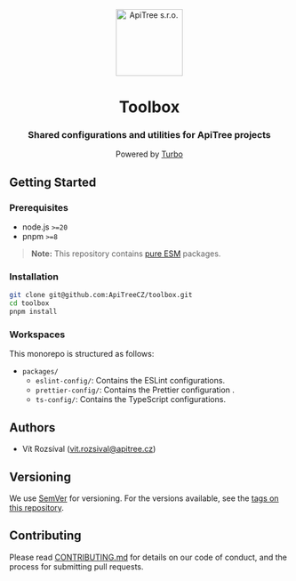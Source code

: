 <div align="center">

<a href="https://github.com/ApiTreeCZ">
<img alt="ApiTree s.r.o." src="https://www.apitree.cz/static/images/logo-header.svg" width="120" />
</a>

# Toolbox

### Shared configurations and utilities for ApiTree projects

Powered by [Turbo](https://turbo.build/repo/docs)

</div>

## Getting Started

### Prerequisites

- node.js `>=20`
- pnpm `>=8`

> **Note:** This repository contains [pure ESM](https://gist.github.com/sindresorhus/a39789f98801d908bbc7ff3ecc99d99c) packages.

### Installation

```bash
git clone git@github.com:ApiTreeCZ/toolbox.git
cd toolbox
pnpm install
```

### Workspaces

This monorepo is structured as follows:

- `packages/`
  - `eslint-config/`: Contains the ESLint configurations.
  - `prettier-config/`: Contains the Prettier configuration .
  - `ts-config/`: Contains the TypeScript configurations.

## Authors

- Vít Rozsíval ([vit.rozsival@apitree.cz](mailto:vit.rozsival@apitree.cz))

## Versioning

We use [SemVer](http://semver.org/) for versioning. For the versions available, see
the [tags on this repository](https://github.com/ApiTreeCZ/toolbox/tags).

## Contributing

Please read [CONTRIBUTING.md](./CONTRIBUTING.md) for details on our code of conduct, and the process for submitting pull
requests.
